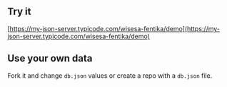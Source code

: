 ## Try it

[https://my-json-server.typicode.com/wisesa-fentika/demo](https://my-json-server.typicode.com/wisesa-fentika/demo)

## Use your own data

Fork it and change `db.json` values or create a repo with a `db.json` file.
